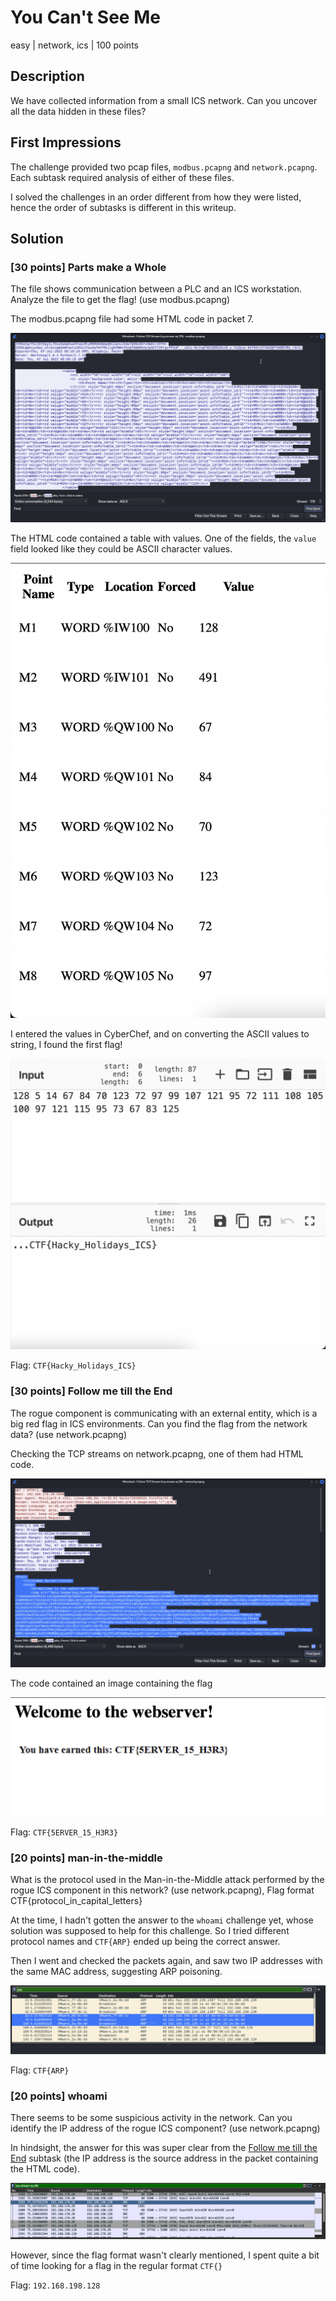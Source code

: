 # You Can't See Me
easy | network, ics | 100 points

## Description
We have collected information from a small ICS network. Can you uncover all the data hidden in these files? 

## First Impressions

The challenge provided two pcap files, `modbus.pcapng` and `network.pcapng`. Each subtask required analysis of either of these files. 

I solved the challenges in an order different from how they were listed, hence the order of subtasks is different in this writeup.

## Solution

### [30 points] Parts make a Whole
The file shows communication between a PLC and an ICS workstation. Analyze the file to get the flag! (use modbus.pcapng)

The modbus.pcapng file had some HTML code in packet 7. 

![](images/ycsm-1-html.png)

The HTML code contained a table with values. One of the fields, the `value` field looked like they could be ASCII character values.

![](images/ycsm-1-table.png)

I entered the values in CyberChef, and on converting the ASCII values to string, I found the first flag!

![](images/ycsm-1-flag.png)

Flag: `CTF{Hacky_Holidays_ICS}`


### [30 points] Follow me till the End
The rogue component is communicating with an external entity, which is a big red flag in ICS environments. Can you find the flag from the network data? (use network.pcapng)

Checking the TCP streams on network.pcapng, one of them had HTML code. 

![](images/ycsm-2-html.png)

The code contained an image containing the flag

![](images/ycsm-2-flag.png)

Flag: `CTF{5ERVER_15_H3R3}`


### [20 points] man-in-the-middle
What is the protocol used in the Man-in-the-Middle attack performed by the rogue ICS component in this network? (use network.pcapng), Flag format CTF{protocol_in_capital_letters}

At the time, I hadn't gotten the answer to the `whoami` challenge yet, whose solution was supposed to help for this challenge. So I tried different protocol names and `CTF{ARP}` ended up being the correct answer.

Then I went and checked the packets again, and saw two IP addresses with the same MAC address, suggesting ARP poisoning.

![](images/ycsm-3-arp.png)

Flag: `CTF{ARP}`

### [20 points] whoami
There seems to be some suspicious activity in the network. Can you identify the IP address of the rogue ICS component? (use network.pcapng)

In hindsight, the answer for this was super clear from the [Follow me till the End](https://github.com/piyagehi/CTF-Writeups/blob/main/2022-Unlock-The-City/you-cant-see-me.md#30-points-follow-me-till-the-end) subtask (the IP address is the source address in the packet containing the HTML code). 

![](images/ycsm-4-ip.png)

However, since the flag format wasn't clearly mentioned, I spent quite a bit of time looking for a flag in the regular format `CTF{}`

Flag: `192.168.198.128`